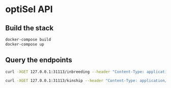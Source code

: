 # optiSel API

## Build the stack
```sh
docker-compose build
docker-compose up
```
## Query the endpoints
```sh
curl -XGET 127.0.0.1:31113/inbreeding --header "Content-Type: application/json"
```

```sh
curl -XGET 127.0.0.1:31113/kinship --header "Content-Type: application/json"
```
